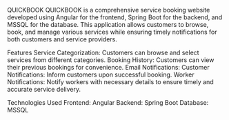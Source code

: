 QUICKBOOK
QUICKBOOK is a comprehensive service booking website developed using Angular for the frontend, Spring Boot for the backend, and MSSQL for the database. This application allows customers to browse, book, and manage various services while ensuring timely notifications for both customers and service providers.

Features
Service Categorization: Customers can browse and select services from different categories.
Booking History: Customers can view their previous bookings for convenience.
Email Notifications:
Customer Notifications: Inform customers upon successful booking.
Worker Notifications: Notify workers with necessary details to ensure timely and accurate service delivery.

Technologies Used
Frontend: Angular
Backend: Spring Boot
Database: MSSQL
